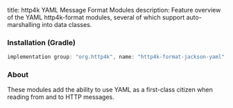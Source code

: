 title: http4k YAML Message Format Modules
description: Feature overview of the YAML http4k-format modules, several of which support auto-marshalling into data classes.

### Installation (Gradle)

```groovy
implementation group: "org.http4k", name: "http4k-format-jackson-yaml", version: "4.7.0.2"
```

### About
These modules add the ability to use YAML as a first-class citizen when reading from and to HTTP messages. 

[http4k]: https://http4k.org
